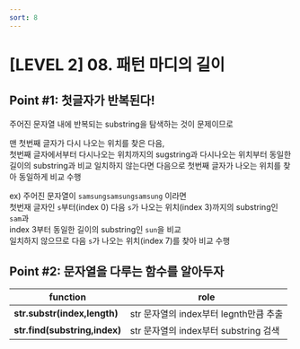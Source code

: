 ```yaml
---
sort: 8
---
```


# [LEVEL 2] 08. 패턴 마디의 길이


## Point #1: 첫글자가 반복된다!

주어진 문자열 내에 반복되는 substring을 탐색하는 것이 문제이므로   

맨 첫번째 글자가 다시 나오는 위치를 찾은 다음,    
첫번째 글자에서부터 다시나오는 위치까지의 sugstring과 다시나오는 위치부터 동일한 길이의 substring과 비교
일치하지 않는다면 다음으로 첫번째 글자가 나오는 위치를 찾아 동일하게 비교 수행

ex) 주어진 문자열이 `samsungsamsungsamsung` 이라면   
    첫번재 글자인 `s`부터(index 0) 다음 `s`가 나오는 위치(index 3)까지의 substring인 `sam`과   
    index 3부터 동일한 길이의 substring인 `sun`을 비교   
    일치하지 않으므로 다음 `s`가 나오는 위치(index 7)를 찾아 비교 수행
    


## Point #2: 문자열을 다루는 함수를 알아두자

| function                       | role                                  |
| -------                        | --------                              |
| **str.substr(index,length)**   | str 문자열의 index부터 legnth만큼 추출 |
| **str.find(substring,index)**  | str 문자열의 index부터 substring 검색  |


